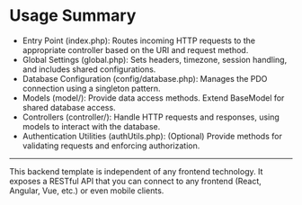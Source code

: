 # Usage Summary

- Entry Point (index.php): Routes incoming HTTP requests to the appropriate controller based on the URI and request method.
- Global Settings (global.php): Sets headers, timezone, session handling, and includes shared configurations.
- Database Configuration (config/database.php): Manages the PDO connection using a singleton pattern.
- Models (model/): Provide data access methods. Extend BaseModel for shared database access.
- Controllers (controller/): Handle HTTP requests and responses, using models to interact with the database.
- Authentication Utilities (authUtils.php): (Optional) Provide methods for validating requests and enforcing authorization.

---

This backend template is independent of any frontend technology. It exposes a RESTful API that you can connect to any frontend (React, Angular, Vue, etc.) or even mobile clients.
